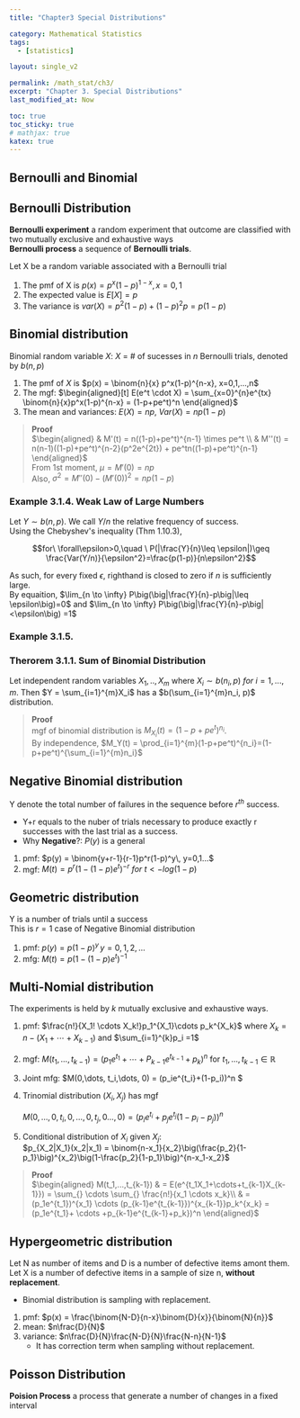 ```yaml
---
title: "Chapter3 Special Distributions"

category: Mathematical Statistics
tags:
  - [statistics]

layout: single_v2

permalink: /math_stat/ch3/
excerpt: "Chapter 3. Special Distributions"
last_modified_at: Now

toc: true
toc_sticky: true
# mathjax: true
katex: true
---
```


## Bernoulli and Binomial

## Bernoulli Distribution
**Bernoulli experiment** a random experiment that outcome are classified with two mutually exclusive and exhaustive ways\
**Bernoulli process** a sequence of **Bernoulli trials**.

Let X be a random variable associated with a Bernoulli trial
1. The pmf of X is $p(x) = p^x(1-p)^{1-x}, x=0,1$
2. The expected value is $E[X] = p$
3. The variance is $var(X) = p^2(1-p)+(1-p)^2p = p(1-p)$

## Binomial distribution
Binomial random variable $X$: $X$ = # of sucesses in $n$ Bernoulli trials, denoted by $b(n,p)$

1. The pmf of $X$ is $p(x) = \binom{n}{x} p^x(1-p)^{n-x}, x=0,1,...,n$
2. The mgf: 
   $\begin{aligned}[t]
    E(e^t \cdot X) = \sum_{x=0}^{n}e^{tx} \binom{n}{x}p^x(1-p)^{n-x} = (1-p+pe^t)^n
    \end{aligned}$
3. The mean and variances: $E(X) = np,\ Var(X) = np(1-p)$

<!-- <details markdown=1><summary markdown ='span'>Proof</summary> -->
> **Proof**\
> $\begin{aligned} 
> & M'(t) = n((1-p)+pe^t)^{n-1} \times pe^t \\
> & M''(t) = n(n-1)((1-p)+pe^t)^{n-2}(p^2e^{2t}) + pe^tn((1-p)+pe^t)^{n-1} \end{aligned}$\
> From 1st moment, $\mu = M'(0) = np$\
> Also, $\sigma^2 = M''(0)-(M'(0))^2 = np(1-p)$
<!-- </details> -->

### Example 3.1.4. Weak Law of Large Numbers
Let $Y \sim b(n,p)$. We call $Y/n$ the relative frequency of success.\
Using the Chebyshev's inequality (Thm 1.10.3),

$$for\ \forall\epsilon>0,\quad \ P(|\frac{Y}{n}\leq \epsilon|)\geq \frac{Var(Y/n)}{\epsilon^2}=\frac{p(1-p)}{n\epsilon^2}$$

As such, for every fixed $\epsilon$, righthand is closed to zero if $n$ is sufficiently large.\
By equaition, $\lim_{n \to \infty} P\big(\big|\frac{Y}{n}-p\big|\leq \epsilon\big)=0$ and $\lim_{n \to \infty} P\big(\big|\frac{Y}{n}-p\big|<\epsilon\big) =1$

### Example 3.1.5.


### Therorem 3.1.1. Sum of Binomial Distribution
Let independent random variables $X_1,..,X_m$ where $X_i \sim b(n_i, p)\ for\ i=1,...,m$. Then $Y = \sum_{i=1}^{m}X_i$ has a $b(\sum_{i=1}^{m}n_i, p)$ distribution.

> **Proof** \
> mgf of binomial distribution is $M_{X_i}(t) = (1-p+pe^t)^{n_i}$.\
> By independence, $M_Y(t) = \prod_{i=1}^{m}(1-p+pe^t)^{n_i}=(1-p+pe^t)^{\sum_{i=1}^{m}n_i}$


## Negative Binomial distribution
Y denote the total number of failures in the sequence before $r^{th}$ success.
- Y+r equals to the nuber of trials necessary to produce exactly r successes with the last trial as a success.
- Why **Negative**?: $P(y)$ is a general 
  
1. pmf: $p(y) = \binom{y+r-1}{r-1}p^r(1-p)^y\, y=0,1...$
2. mgf: $M(t) = p^r(1-(1-p)e^t)^{-r}\ for\ t<-log(1-p)$

## Geometric distribution
Y is a number of trials until a success\
This is $r=1$ case of Negative Binomial distribution

1. pmf: $p(y) = p(1-p)^y\, y=0,1,2,...$
2. mfg: $M(t) = p(1-(1-p)e^t)^{-1}$

## Multi-Nomial distribution
The experiments is held by $k$ mutually exclusive and exhaustive ways.

1. pmf: $\frac{n!}{X_1! \cdots X_k!}p_1^{X_1}\cdots p_k^{X_k}$ where $X_k = n-(X_1+\cdots+X_{k-1})$ and $\sum_{i=1}^{k}p_i =1$
2. mgf: $M(t_1, ... , t_{k-1}) = (p_1e^{t_1}+ \cdots + P_{k-1}e^{t_{k-1}}+p_k)^n$ for $t_1, ... , t_{k-1} \in \mathbb{R}$
3. Joint mfg: $M(0,\dots, t_i,\dots, 0) = (p_ie^{t_i}+(1-p_i))^n $
4. Trinomial distribution $(X_i, X_j)$ has mgf 
  
   $M(0,\dots,0,t_i, 0,\dots,0, t_j,0\dots, 0) = (p_ie^{t_i}+p_je^{t_j}(1-p_i-p_j))^n$ 

5. Conditional distribution of $X_i$ given $X_j$:\
  $p_{X_2|X_1}(x_2|x_1) = \binom{n-x_1}{x_2}\big(\frac{p_2}{1-p_1}\big)^{x_2}\big(1-\frac{p_2}{1-p_1}\big)^{n-x_1-x_2}$

> **Proof**\
> $\begin{aligned} M(t_1,...,t_{k-1}) & = E(e^{t_1X_1+\cdots+t_{k-1}X_{k-1}}) 
> = \sum_{} \cdots \sum_{} \frac{n!}{x_1 \cdots x_k}\\
> & = (p_1e^{t_1})^{x_1} \cdots (p_{k-1}e^{t_{k-1}})^{x_{k-1}}p_k^{x_k}
> = (p_1e^{t_1}+ \cdots +p_{k-1}e^{t_{k-1}+p_k})^n \end{aligned}$

## Hypergeometric distribution
Let N as number of items and D is a number of defective items amont them. Let X is a number of defective items in a sample of size n, **without replacement**.
- Binomial distribution is sampling with replacement.

1. pmf: $p(x) = \frac{\binom{N-D}{n-x}\binom{D}{x}}{\binom{N}{n}}$
2. mean: $n\frac{D}{N}$
3. variance: $n\frac{D}{N}\frac{N-D}{N}\frac{N-n}{N-1}$
   - It has correction term when sampling without replacement.

## Poisson Distribution
**Poision Process** a process that generate a number of changes in a fixed interval

